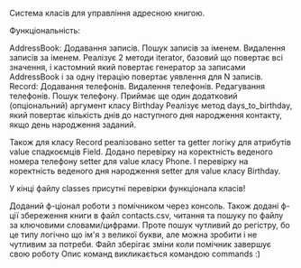Система класів для управління адресною книгою.

Функціональність:

AddressBook:
    Додавання записів.
    Пошук записів за іменем.
    Видалення записів за іменем.
    Реалізує 2 методи iterator, базовий що повертає всі значення, 
    і кастомний який повертає генератор за записами AddressBook і за одну ітерацію повертає уявлення для N записів.
Record:
    Додавання телефонів.
    Видалення телефонів.
    Редагування телефонів.
    Пошук телефону.
    Приймає ще один додатковий (опціональний) аргумент класу Birthday
    Реалізує метод days_to_birthday, 
    який повертає кількість днів до наступного дня народження контакту, якщо день народження заданий.


Також для класу Record реалізовано setter та getter логіку для атрибутів value спадкоємців Field.
Додано перевірку на коректність веденого номера телефону setter для value класу Phone.
І перевірку на коректність веденого дня народження setter для value класу Birthday.

У кінці файлу classes присутні перевірки функціонала класів!

Доданий ф-ціонал роботи з помічником через консоль.
Також додані ф-ції збереження книги в файл contacts.csv, читання та пошуку по файлу за ключовими словами/цифрами.
Проте пошук чутливий до регістру, бо це типу логічно що ім'я з великої букви, але можна зробити і не чутливим за потреби.
Файл зберігає зміни коли помічник завершує свою роботу
Опис команд викликається  командою commands :)